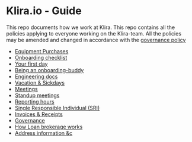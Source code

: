 # Klira.io - Guide

This repo documents how we work at Klira. This repo contains all the
policies applying to everyone working on the Klira-team. All the
policies may be amended and changed in accordance with the [governance policy](governance.md)

- [Equipment Purchases](equipment.md)
- [Onboarding checklist](onboarding-checklist.md)
- [Your first day](your-first-day.md)
- [Being an onboarding-buddy](being-a-buddy.md)
- [Engineering docs](engineering/)
- [Vacation & Sickdays](vacation-and-sickdays.md)
- [Meetings](meetings.md)
- [Standup meetings](standup.md)
- [Reporting hours](reporting-hours.md)
- [Single Responsible Individual (SRI)](single-responsible-individual.md)
- [Invoices & Receipts](receipts-invoices.md)
- [Governance](governance.md)
- [How Loan brokerage works](./loan-broker-101.md)
- [Address information &c](./address.md)
